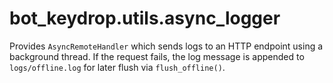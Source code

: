 # bot_keydrop.utils.async_logger

Provides `AsyncRemoteHandler` which sends logs to an HTTP endpoint using a background thread.
If the request fails, the log message is appended to `logs/offline.log` for later flush via `flush_offline()`.
